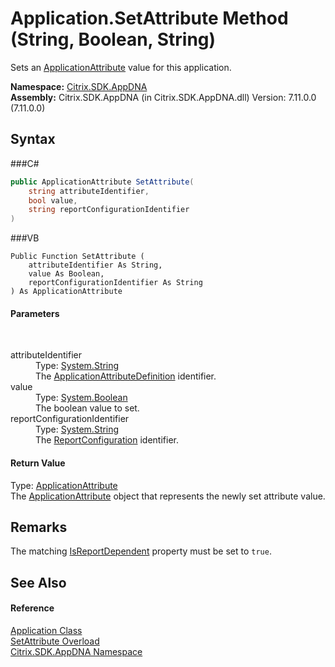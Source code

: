# Application.SetAttribute Method (String, Boolean, String)
 

Sets an <a href="T_Citrix_SDK_AppDNA_ApplicationAttribute">ApplicationAttribute</a> value for this application.

**Namespace:**&nbsp;<a href="N_Citrix_SDK_AppDNA">Citrix.SDK.AppDNA</a><br />**Assembly:**&nbsp;Citrix.SDK.AppDNA (in Citrix.SDK.AppDNA.dll) Version: 7.11.0.0 (7.11.0.0)

## Syntax

###C#
```csharp
public ApplicationAttribute SetAttribute(
	string attributeIdentifier,
	bool value,
	string reportConfigurationIdentifier
)
```

###VB
```vbnet
Public Function SetAttribute ( 
	attributeIdentifier As String,
	value As Boolean,
	reportConfigurationIdentifier As String
) As ApplicationAttribute
```


#### Parameters
&nbsp;<dl><dt>attributeIdentifier</dt><dd>Type: <a href="http://msdn2.microsoft.com/en-us/library/s1wwdcbf" target="_blank">System.String</a><br />The <a href="T_Citrix_SDK_AppDNA_ApplicationAttributeDefinition">ApplicationAttributeDefinition</a> identifier.</dd><dt>value</dt><dd>Type: <a href="http://msdn2.microsoft.com/en-us/library/a28wyd50" target="_blank">System.Boolean</a><br />The boolean value to set.</dd><dt>reportConfigurationIdentifier</dt><dd>Type: <a href="http://msdn2.microsoft.com/en-us/library/s1wwdcbf" target="_blank">System.String</a><br />The <a href="T_Citrix_SDK_AppDNA_ReportConfiguration">ReportConfiguration</a> identifier.</dd></dl>

#### Return Value
Type: <a href="T_Citrix_SDK_AppDNA_ApplicationAttribute">ApplicationAttribute</a><br />The <a href="T_Citrix_SDK_AppDNA_ApplicationAttribute">ApplicationAttribute</a> object that represents the newly set attribute value.

## Remarks
The matching <a href="P_Citrix_SDK_AppDNA_ApplicationAttributeDefinition_IsReportDependent">IsReportDependent</a> property must be set to `true`.

## See Also


#### Reference
<a href="T_Citrix_SDK_AppDNA_Application">Application Class</a><br /><a href="Overload_Citrix_SDK_AppDNA_Application_SetAttribute">SetAttribute Overload</a><br /><a href="N_Citrix_SDK_AppDNA">Citrix.SDK.AppDNA Namespace</a><br />